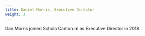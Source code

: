```yaml
---
title: Daniel Morris, Executive Director
weight: 3
---
```


Dan Morris joined Schola Cantorum as Executive Director in 2018.
